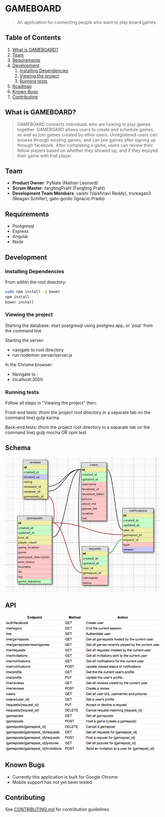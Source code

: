 # GAMEBOARD

  > An application for connecting people who want to play board games.



## Table of Contents

1. [What is GAMEBOARD?](#what-is-GAMEBOARD)
1. [Team](#team)
1. [Requirements](#requirements)
1. [Development](#development)
    1. [Installing Dependencies](#installing-dependencies)
    1. [Viewing the project](#viewing-the-project)
    1. [Running tests](#running-tests)
1. [Roadmap](#roadmap)
1. [Known Bugs](#known-bugs)
1. [Contributing](#contributing)


## What is GAMEBOARD?

> GAMEBOARD connects individuals who are looking to play games together. GAMEBOARD allows users to create and schedule games, as well as join games created by other users. Unregistered users can browse through existing games, and can join games after signing up through facebook. After completing a game, users can review their fellow players based on whether they showed up, and if they enjoyed their game with that player.

## Team

  - __Product Owner__: PyNate (Nathan Leonard)
  - __Scrum Master__: fangtingPrahl (Fangting Prahl)
  - __Development Team Members__: vaishr (Vaishnavi Reddy), trsreagan3 (Reagan Schiller), gato-gordo (Ignacio Prado)
  
## Requirements
- Postgresql
- Express 
- Angular 
- Node 

## Development

### Installing Dependencies

From within the root directory:

```sh
sudo npm install -g bower
npm install
bower install
```

### Viewing the project

Starting the database:
start postgresql using postgres.app, or 'psql' from the command line

Starting the server:
- navigate to root directory
- run nodemon server/server.js

In the Chrome browser:
- Navigate to : 
- localhost:3000


### Running tests
Follow all steps in "Viewing the project" then:

Front-end tests: 
(from the project root directory in a separate tab on the command line)
gulp karma

Back-end tests:
(from the project root directory in a separate tab on the command line)
gulp mocha OR npm test

## Schema

![Schema](/gameboard_schema.png)

## API

![API](/gameboardAPI.png)

## Known Bugs

- Currently this application is built for Google Chrome
- Mobile support has not yet been tested

## Contributing

See [CONTRIBUTING.md](CONTRIBUTING.md) for contribution guidelines.
